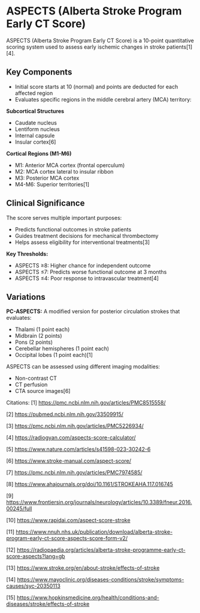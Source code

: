 # ASPECTS (Alberta Stroke Program Early CT Score) 

ASPECTS (Alberta Stroke Program Early CT Score) is a 10-point quantitative scoring system used to assess early ischemic changes in stroke patients[1][4]. 

## Key Components
- Initial score starts at 10 (normal) and points are deducted for each affected region
- Evaluates specific regions in the middle cerebral artery (MCA) territory:
  
**Subcortical Structures**
- Caudate nucleus
- Lentiform nucleus 
- Internal capsule
- Insular cortex[6]

**Cortical Regions (M1-M6)**
- M1: Anterior MCA cortex (frontal operculum)
- M2: MCA cortex lateral to insular ribbon
- M3: Posterior MCA cortex
- M4-M6: Superior territories[1]

## Clinical Significance

The score serves multiple important purposes:
- Predicts functional outcomes in stroke patients
- Guides treatment decisions for mechanical thrombectomy
- Helps assess eligibility for interventional treatments[3]

**Key Thresholds:**
- ASPECTS ≥8: Higher chance for independent outcome
- ASPECTS ≤7: Predicts worse functional outcome at 3 months
- ASPECTS ≤4: Poor response to intravascular treatment[4]

## Variations

**PC-ASPECTS:** A modified version for posterior circulation strokes that evaluates:
- Thalami (1 point each)
- Midbrain (2 points)
- Pons (2 points)
- Cerebellar hemispheres (1 point each)
- Occipital lobes (1 point each)[1]

ASPECTS can be assessed using different imaging modalities:
- Non-contrast CT
- CT perfusion
- CTA source images[6]

Citations:
[1] https://pmc.ncbi.nlm.nih.gov/articles/PMC8515558/

[2] https://pubmed.ncbi.nlm.nih.gov/33509915/

[3] https://pmc.ncbi.nlm.nih.gov/articles/PMC5226934/

[4] https://radiogyan.com/aspects-score-calculator/

[5] https://www.nature.com/articles/s41598-023-30242-6

[6] https://www.stroke-manual.com/aspect-score/

[7] https://pmc.ncbi.nlm.nih.gov/articles/PMC7974585/

[8] https://www.ahajournals.org/doi/10.1161/STROKEAHA.117.016745

[9] https://www.frontiersin.org/journals/neurology/articles/10.3389/fneur.2016.00245/full

[10] https://www.rapidai.com/aspect-score-stroke

[11] https://www.nnuh.nhs.uk/publication/download/alberta-stroke-program-early-ct-score-aspects-score-form-v2/

[12] https://radiopaedia.org/articles/alberta-stroke-programme-early-ct-score-aspects?lang=gb

[13] https://www.stroke.org/en/about-stroke/effects-of-stroke

[14] https://www.mayoclinic.org/diseases-conditions/stroke/symptoms-causes/syc-20350113

[15] https://www.hopkinsmedicine.org/health/conditions-and-diseases/stroke/effects-of-stroke
